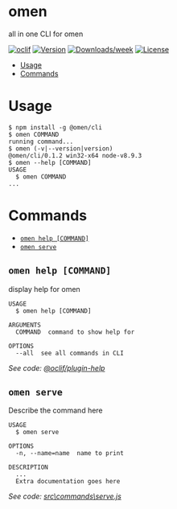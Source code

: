 omen
====

all in one CLI for omen

[![oclif](https://img.shields.io/badge/cli-oclif-brightgreen.svg)](https://oclif.io)
[![Version](https://img.shields.io/npm/v/omen.svg)](https://npmjs.org/package/omen)
[![Downloads/week](https://img.shields.io/npm/dw/omen.svg)](https://npmjs.org/package/omen)
[![License](https://img.shields.io/npm/l/omen.svg)](https://github.com/commit-intl/omen/blob/master/package.json)

<!-- toc -->
* [Usage](#usage)
* [Commands](#commands)
<!-- tocstop -->
# Usage
<!-- usage -->
```sh-session
$ npm install -g @omen/cli
$ omen COMMAND
running command...
$ omen (-v|--version|version)
@omen/cli/0.1.2 win32-x64 node-v8.9.3
$ omen --help [COMMAND]
USAGE
  $ omen COMMAND
...
```
<!-- usagestop -->
# Commands
<!-- commands -->
* [`omen help [COMMAND]`](#omen-help-command)
* [`omen serve`](#omen-serve)

## `omen help [COMMAND]`

display help for omen

```
USAGE
  $ omen help [COMMAND]

ARGUMENTS
  COMMAND  command to show help for

OPTIONS
  --all  see all commands in CLI
```

_See code: [@oclif/plugin-help](https://github.com/oclif/plugin-help/blob/v2.1.3/src\commands\help.ts)_

## `omen serve`

Describe the command here

```
USAGE
  $ omen serve

OPTIONS
  -n, --name=name  name to print

DESCRIPTION
  ...
  Extra documentation goes here
```

_See code: [src\commands\serve.js](https://github.com/commit-intl/omen/blob/v0.1.2/src\commands\serve.js)_
<!-- commandsstop -->
